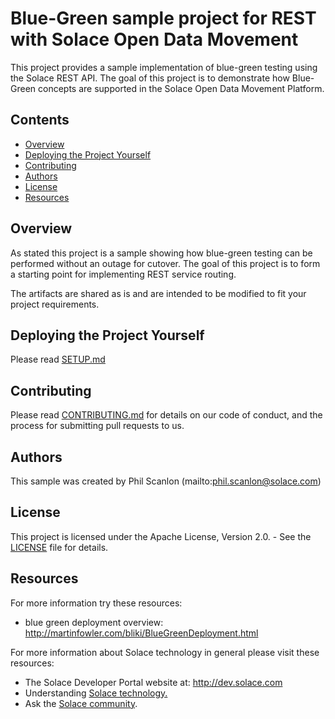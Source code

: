 # Blue-Green sample project for REST with Solace Open Data Movement

This project provides a sample implementation of blue-green testing using the Solace REST API. The goal of this project is to demonstrate how Blue-Green concepts are supported in the Solace Open Data Movement Platform.

## Contents

* [Overview](#overview)
* [Deploying the Project Yourself](#deploying-the-project-yourself)
* [Contributing](#contributing)
* [Authors](#authors)
* [License](#license)
* [Resources](#resources)

## Overview

As stated this project is a sample showing how blue-green testing can be performed without an outage for cutover. The goal of this project is to form a starting point for implementing REST service routing.  

The artifacts are shared as is and are intended to be modified to fit your project requirements.

## Deploying the Project Yourself

Please read [SETUP.md](SETUP.md)

## Contributing

Please read [CONTRIBUTING.md](CONTRIBUTING.md) for details on our code of conduct, and the process for submitting pull requests to us.

## Authors

This sample was created by Phil Scanlon (mailto:phil.scanlon@solace.com)

## License

This project is licensed under the Apache License, Version 2.0. - See the [LICENSE](LICENSE) file for details.

## Resources

For more information try these resources:

- blue green deployment overview: http://martinfowler.com/bliki/BlueGreenDeployment.html

For more information about Solace technology in general please visit these resources:

- The Solace Developer Portal website at: http://dev.solace.com
- Understanding [Solace technology.](http://dev.solace.com/tech/)
- Ask the [Solace community](http://dev.solace.com/community/).
